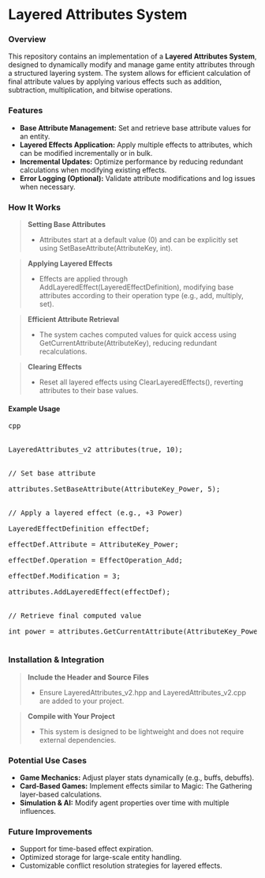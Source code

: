 # Layered Attributes System

### Overview
This repository contains an implementation of a <b>Layered Attributes System</b>, designed to dynamically modify and manage game entity attributes through a structured layering system. The system allows for efficient calculation of final attribute values by applying various effects such as addition, subtraction, multiplication, and bitwise operations.

### Features
<ul>
<li><b>Base Attribute Management:</b> Set and retrieve base attribute values for an entity.</li>
<li><b>Layered Effects Application:</b> Apply multiple effects to attributes, which can be modified incrementally or in bulk.</li>
<li><b>Incremental Updates:</b> Optimize performance by reducing redundant calculations when modifying existing effects.</li>
<li><b>Error Logging (Optional):</b> Validate attribute modifications and log issues when necessary.</li>
</ul>

### How It Works

<blockquote>
<b>Setting Base Attributes</b>
<ul><li>Attributes start at a default value (0) and can be explicitly set using SetBaseAttribute(AttributeKey, int).</li></ul>
</blockquote>

<blockquote>
<b>Applying Layered Effects</b>
<ul><li>Effects are applied through AddLayeredEffect(LayeredEffectDefinition), modifying base attributes according to their operation type (e.g., add, multiply, set).</li></ul>
</blockquote>

<blockquote>
<b>Efficient Attribute Retrieval</b>
<ul><li>The system caches computed values for quick access using GetCurrentAttribute(AttributeKey), reducing redundant recalculations.</li></ul>
</blockquote>

<blockquote>
<b>Clearing Effects</b>
<ul><li>Reset all layered effects using ClearLayeredEffects(), reverting attributes to their base values.</li></ul>
</blockquote>

#### Example Usage
<pre>
cpp <br>
  
LayeredAttributes_v2 attributes(true, 10); <br>

// Set base attribute <br>
attributes.SetBaseAttribute(AttributeKey_Power, 5); <br>

// Apply a layered effect (e.g., +3 Power) <br>
LayeredEffectDefinition effectDef; <br>
effectDef.Attribute = AttributeKey_Power; <br>
effectDef.Operation = EffectOperation_Add; <br>
effectDef.Modification = 3; <br>
attributes.AddLayeredEffect(effectDef); <br>

// Retrieve final computed value <br>
int power = attributes.GetCurrentAttribute(AttributeKey_Power); // Expected: 8 <br>
</pre>

### Installation & Integration

<blockquote>
<b>Include the Header and Source Files</b>
<ul><li>Ensure LayeredAttributes_v2.hpp and LayeredAttributes_v2.cpp are added to your project.</li></ul>
</blockquote>

<blockquote>
<b>Compile with Your Project</b>
<ul><li>This system is designed to be lightweight and does not require external dependencies.</li></ul>
</blockquote>

### Potential Use Cases
<ul>
<li><b>Game Mechanics:</b> Adjust player stats dynamically (e.g., buffs, debuffs). </li>
<li><b>Card-Based Games:</b> Implement effects similar to Magic: The Gathering layer-based calculations. </li>
<li><b>Simulation & AI:</b> Modify agent properties over time with multiple influences. </li>
</ul>

### Future Improvements
<ul>
<li>Support for time-based effect expiration.</li>
<li>Optimized storage for large-scale entity handling.</li>
<li>Customizable conflict resolution strategies for layered effects.</li>
</ul>
